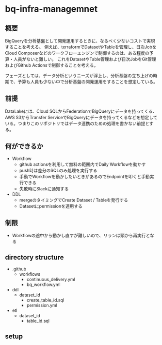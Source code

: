 # bq-infra-managemnet
## 概要
BigQueryを分析基盤として開発運用するときに、なるべく少ないコストで実現することを考える。
例えば、terraformでDatasetやTableを管理し、日次JobをCloud Composerなどのワークフローエンジンで制御するのは、ある程度の予算・人員がないと難しい。
これをDatasetやTable管理および日次JobをGit管理およびGithub Actionsで制御することを考える。

フェーズとしては、データ分析というニーズが浮上し、分析基盤の立ち上げの時期で、予算も人員も少ない中で分析基盤の開発運用をすることを想定している。

## 前提
DataLakeには、Cloud SQLからFederationでBigQueryにデータを持ってくる、AWS S3からTransfer ServiceでBigQueryにデータを持ってくるなどを想定している。つまりこのリポジトリではデータ連携のための処理を書かない前提とする。

## 何ができるか
- Workflow
  - github actionsを利用して無料の範囲内でDaily Workflowを動かす
  - push時は差分のSQLのみ処理を実行する
  - 手動でWorkflowを動かしたいときがあるのでEndpointを叩くと手動実行できる
  - 失敗時にSlackに通知する
- DDL
  - mergeのタイミングでCreate Dataset / Tableを発行する
  - Datasetにpermissionを適用する

## 制限
- Workflowの途中から動かし直すが難しいので、リランは頭から再実行となる

## directory structure
- .github
  - workflows
    - continuous_delivery.yml
    - bq_workflow.yml
- ddl
  - dataset_id
    - create_table_id.sql
    - permission.yml
- etl
  - dataset_id
    - table_id.sql

## setup
